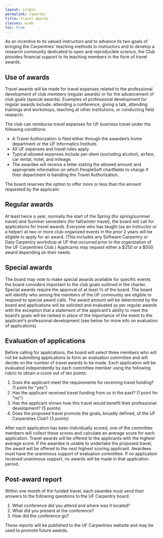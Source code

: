 ```yaml
---
layout: single
permalink: /awards/
title: Travel Awards
classes: wide
toc: true
---
```


As an incentive to its valued instructors and to advance its two goals of bringing the Carpentries’ teaching methods to instructors and to develop a research community dedicated to open and reproducible science, the Club provides financial support to its teaching members in the form of travel awards.

## Use of awards

Travel awards will be made for travel expenses related to the professional development of club members (regular awards) or for the advancement of club goals (special awards). Examples of  professional development for regular awards include: attending a conference, giving a talk, attending trainings and workshops, teaching at other institutions, or conducting field research.

The club can reimburse travel expenses for UF business travel under the following conditions:
* A Travel Authorization is filed either through the awardee’s home department or the UF Informatics Institute.
* All UF expenses and travel rules apply.
* Typical allowed expenses include per-diem (excluding alcohol), airfare, car rental, hotel, and mileage.
* The awardee will receive a letter stating the allowed amount and appropriate information on which PeopleSoft chartfields to charge if their department is handling the Travel Authorization.

The board reserves the option to offer more or less than the amount requested by the applicant.

## Regular awards

At least twice a year, normally the start of the Spring (for spring/summer travel) and Summer semesters (for fall/winter travel), the board will call for applications for travel awards. Everyone who has taught (as an instructor or a helper) at two or more club-organized events in the prior 2 years will be eligible to apply for an award. (This includes any Software Carpentry or Data Carpentry workshop at UF that occurred prior to the organization of the UF Carpentries Club.) Applicants may request either a $250 or a $500 award depending on their needs.

## Special awards

The board may vote to make special awards available for specific events the board considers important to the club goals outlined in the charter. Special awards require the approval of at least ⅔ of the board. The board will identify who among the members of the UF community are eligible to respond to special award calls. The award amount will be determined by the board and applications will be solicited and evaluated as per regular awards with the exception that a statement of the applicant’s ability to meet the board’s goals will be ranked in place of the importance of the event to the applicant’s professional development (see below for more info on evaluation of applications).

## Evaluation of applications

Before calling for applications, the board will select three members who will not be submitting applications to form an evaluation committee and will decide on the number of travel awards to be made. Each application will be evaluated independently by each committee member using the following rubric to obtain a score out of ten points:

1. Does the applicant meet the requirements for receiving travel funding? (1&nbsp;point for "yes")
2. Has the applicant received travel funding from us in the past? (1&nbsp;point for "no")
3. Has the applicant shown how this travel would benefit their professional development? (5&nbsp;points)
4. Does the proposed travel promote the goals, broadly defined, of the UF Carpentries Club? (3&nbsp;points)

After each application has been individually scored, one of the committee members will collect these scores and calculate an average score for each application. Travel awards will be offered to the applicants with the highest average score. If the awardee is unable to undertake the proposed travel, the award will be offered to the next highest scoring applicant. Awardees must have the unanimous support of evaluation committee. If no application received unanimous support, no awards will be made in that application period.

## Post-award report

Within one month of the funded travel, each awardee must send their answers to the following questions to the UF Carpentry board:

1. What conference did you attend and where was it located?
2. What did you present at the conference?
3. How did the conference go?

These reports will be published to the UF Carpentries website and may be used to promote future awards.
